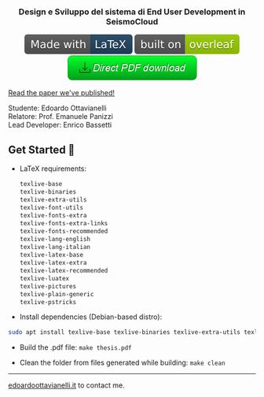 <p align="center">
  <h3 align="center">Design e Sviluppo del sistema di End User Development in SeismoCloud</h3>
</p>
<p align="center">
<a href="https://www.researchgate.net/publication/346084958_Simplify_Node-RED_For_End_User_Development_in_SeismoCloud"><img src="https://github.com/edoardottt/bachelor-degree-thesis/blob/master/buttons/made-with-latex.svg" alt="pdf read"></a>
  <a href="https://www.researchgate.net/publication/346084958_Simplify_Node-RED_For_End_User_Development_in_SeismoCloud"><img src="https://github.com/edoardottt/bachelor-degree-thesis/blob/master/buttons/overleaf.svg" alt="pdf read"></a><br>
  <a href="https://github.com/edoardottt/bachelor-degree-thesis/releases/download/final/thesis.pdf"><img src="https://github.com/edoardottt/bachelor-degree-thesis/blob/master/buttons/button.png" alt="pdf download"></a>
</p>

[Read the paper we've published!](https://www.researchgate.net/publication/346084958_Simplify_Node-RED_For_End_User_Development_in_SeismoCloud)

Studente: Edoardo Ottavianelli  
Relatore: Prof. Emanuele Panizzi  
Lead Developer: Enrico Bassetti  

Get Started 🎉
-------

- LaTeX requirements:
  ```
  texlive-base
  texlive-binaries
  texlive-extra-utils
  texlive-font-utils
  texlive-fonts-extra
  texlive-fonts-extra-links
  texlive-fonts-recommended
  texlive-lang-english
  texlive-lang-italian
  texlive-latex-base
  texlive-latex-extra
  texlive-latex-recommended
  texlive-luatex
  texlive-pictures
  texlive-plain-generic
  texlive-pstricks
  ```
  
- Install dependencies (Debian-based distro): 
```bash
sudo apt install texlive-base texlive-binaries texlive-extra-utils texlive-font-utils texlive-fonts-extra texlive-fonts-extra-links texlive-fonts-recommended  texlive-lang-english texlive-lang-italian texlive-latex-base texlive-latex-extra texlive-latex-recommended texlive-luatex texlive-pictures texlive-plain-generic texlive-pstricks
```

- Build the .pdf file: `make thesis.pdf`

- Clean the folder from files generated while building: `make clean`

-------

[edoardoottavianelli.it](https://www.edoardoottavianelli.it/) to contact me.
